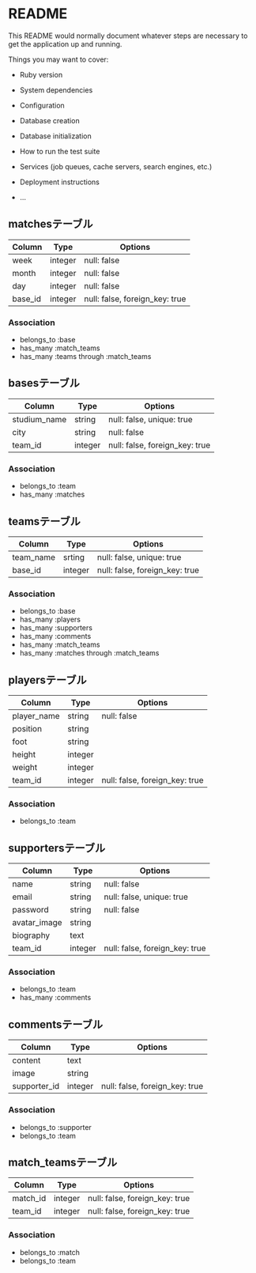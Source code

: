 # README

This README would normally document whatever steps are necessary to get the
application up and running.

Things you may want to cover:

* Ruby version

* System dependencies

* Configuration

* Database creation

* Database initialization

* How to run the test suite

* Services (job queues, cache servers, search engines, etc.)

* Deployment instructions

* ...

## matchesテーブル

|Column|Type|Options|
|------|----|-------|
|week|integer|null: false|
|month|integer|null: false|
|day|integer|null: false|
|base_id|integer|null: false, foreign_key: true|

### Association
- belongs_to :base
- has_many :match_teams
- has_many :teams through :match_teams

## basesテーブル

|Column|Type|Options|
|------|----|-------|
|studium_name|string|null: false, unique: true|
|city|string|null: false|
|team_id|integer|null: false, foreign_key: true|

### Association
- belongs_to :team
- has_many :matches

## teamsテーブル

|Column|Type|Options|
|------|----|-------|
|team_name|srting|null: false, unique: true|
|base_id|integer|null: false, foreign_key: true|

### Association
- belongs_to :base
- has_many :players
- has_many :supporters
- has_many :comments
- has_many :match_teams
- has_many :matches through :match_teams

## playersテーブル

|Column|Type|Options|
|------|----|-------|
|player_name|string|null: false|
|position|string||
|foot|string||
|height|integer||
|weight|integer||
|team_id|integer|null: false, foreign_key: true|

### Association
- belongs_to :team

## supportersテーブル

|Column|Type|Options|
|------|----|-------|
|name|string|null: false|
|email|string|null: false, unique: true|
|password|string|null: false|
|avatar_image|string||
|biography|text||
|team_id|integer|null: false, foreign_key: true|

### Association
- belongs_to :team
- has_many :comments

## commentsテーブル

|Column|Type|Options|
|------|----|-------|
|content|text||
|image|string||
|supporter_id|integer|null: false, foreign_key: true|

### Association
- belongs_to :supporter
- belongs_to :team

## match_teamsテーブル

|Column|Type|Options|
|------|----|-------|
|match_id|integer|null: false, foreign_key: true|
|team_id|integer|null: false, foreign_key: true|

### Association
- belongs_to :match
- belongs_to :team